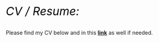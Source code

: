 <!--- <object data="https://drive.google.com/file/d/1x-r4d0o1Fnobrz_VEF1Ufuo9Ns1R7Se6/view" type="application/pdf" width="700px" height="700px">
    <embed src="https://drive.google.com/file/d/1x-r4d0o1Fnobrz_VEF1Ufuo9Ns1R7Se6/view">
        <p>This browser does not support PDFs. Please download the PDF to view it: <a href="https://drive.google.com/file/d/1unNbWn6bMWS0RrrDDz-BfqjWftKN4JMm/view?usp=sharing">Download PDF</a>.</p>
    </embed>
</object>

<embed src="https://drive.google.com/file/d/17D313v9DqCLS0DZrB6lDNCNHgt3Lw_Jq/view?usp=sharing" width="500" height="375" 
 type="application/pdf">
-->

<p style="font-size:30px; color:#000000;"><i>CV / Resume:</i></p>

Please find my CV below and in this <a href="https://drive.google.com/file/d/1l2FAsAhnagutdAhrhbXrduONl11_lRV9/view?usp=sharing" title="Research Portfolio"><b>link</b></a> as well if needed.<br/><br/>


 <object data="../assets/docs/CV_Shantanu Kallakuri.pdf" width="550" height="600" type='application/pdf'></object>
<br/>